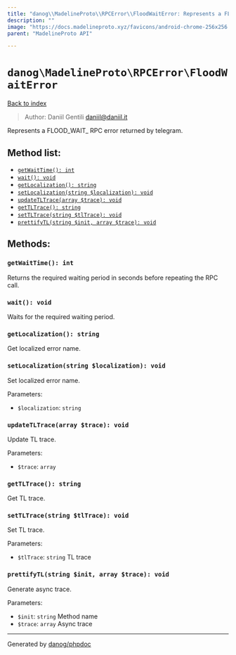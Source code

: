 ```yaml
---
title: "danog\\MadelineProto\\RPCError\\FloodWaitError: Represents a FLOOD_WAIT_ RPC error returned by telegram."
description: ""
image: "https://docs.madelineproto.xyz/favicons/android-chrome-256x256.png"
parent: "MadelineProto API"

---
```

# `danog\MadelineProto\RPCError\FloodWaitError`
[Back to index](../../../index.html)

> Author: Daniil Gentili <daniil@daniil.it>  
  

Represents a FLOOD_WAIT_ RPC error returned by telegram.  




## Method list:
* [`getWaitTime(): int`](#getwaittime-int)
* [`wait(): void`](#wait-void)
* [`getLocalization(): string`](#getlocalization-string)
* [`setLocalization(string $localization): void`](#setlocalization-string-localization-void)
* [`updateTLTrace(array $trace): void`](#updatetltrace-array-trace-void)
* [`getTLTrace(): string`](#gettltrace-string)
* [`setTLTrace(string $tlTrace): void`](#settltrace-string-tltrace-void)
* [`prettifyTL(string $init, array $trace): void`](#prettifytl-string-init-array-trace-void)

## Methods:
### `getWaitTime(): int`

Returns the required waiting period in seconds before repeating the RPC call.



### `wait(): void`

Waits for the required waiting period.



### `getLocalization(): string`

Get localized error name.



### `setLocalization(string $localization): void`

Set localized error name.


Parameters:

* `$localization`: `string`   



### `updateTLTrace(array $trace): void`

Update TL trace.


Parameters:

* `$trace`: `array`   



### `getTLTrace(): string`

Get TL trace.



### `setTLTrace(string $tlTrace): void`

Set TL trace.


Parameters:

* `$tlTrace`: `string` TL trace  



### `prettifyTL(string $init, array $trace): void`

Generate async trace.


Parameters:

* `$init`: `string` Method name  
* `$trace`: `array` Async trace  



---
Generated by [danog/phpdoc](https://phpdoc.daniil.it)
